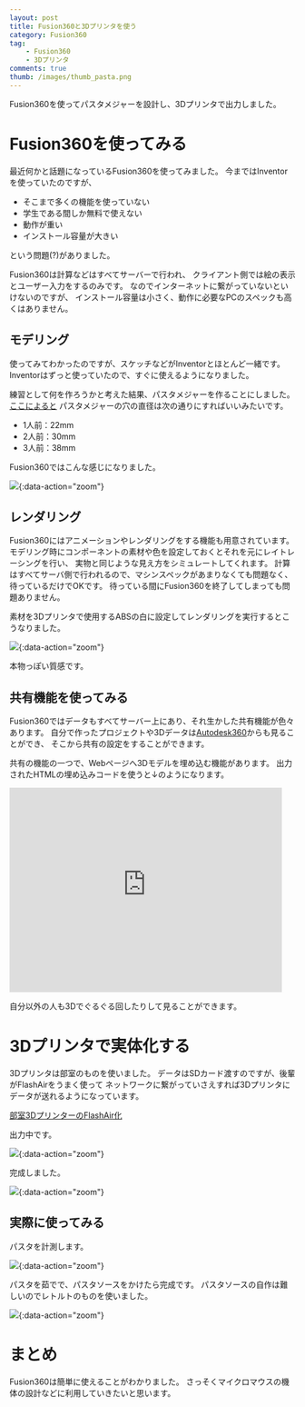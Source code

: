 ```yaml
---
layout: post
title: Fusion360と3Dプリンタを使う
category: Fusion360
tag:
    - Fusion360
    - 3Dプリンタ
comments: true
thumb: /images/thumb_pasta.png
---
```

Fusion360を使ってパスタメジャーを設計し、3Dプリンタで出力しました。


# Fusion360を使ってみる

最近何かと話題になっているFusion360を使ってみました。
今まではInventorを使っていたのですが、

* そこまで多くの機能を使っていない
* 学生である間しか無料で使えない
* 動作が重い
* インストール容量が大きい

という問題(?)がありました。

Fusion360は計算などはすべてサーバーで行われ、
クライアント側では絵の表示とユーザー入力をするのみです。
なのでインターネットに繋がっていないといけないのですが、
インストール容量は小さく、動作に必要なPCのスペックも高くはありません。


## モデリング

使ってみてわかったのですが、スケッチなどがInventorとほとんど一緒です。
Inventorはずっと使っていたので、すぐに使えるようになりました。

練習として何を作ろうかと考えた結果、パスタメジャーを作ることにしました。
[ここによると](http://kakublog.jp/mono/salus-measure/)
パスタメジャーの穴の直径は次の通りにすればいいみたいです。

* 1人前：22mm
* 2人前：30mm
* 3人前：38mm

Fusion360ではこんな感じになりました。

![](/images/pasta_fusion.png){:data-action="zoom"}


## レンダリング

Fusion360にはアニメーションやレンダリングをする機能も用意されています。
モデリング時にコンポーネントの素材や色を設定しておくとそれを元にレイトレーシングを行い、
実物と同じような見え方をシミュレートしてくれます。
計算はすべてサーバ側で行われるので、マシンスペックがあまりなくても問題なく、待っているだけでOKです。
待っている間にFusion360を終了してしまっても問題ありません。

素材を3Dプリンタで使用するABSの白に設定してレンダリングを実行するとこうなりました。

![](/images/pasta_render.png){:data-action="zoom"}

本物っぽい質感です。


## 共有機能を使ってみる

Fusion360ではデータもすべてサーバー上にあり、それ生かした共有機能が色々あります。
自分で作ったプロジェクトや3Dデータは[Autodesk360](https://myhub.autodesk360.com)からも見ることができ、
そこから共有の設定をすることができます。

共有の機能の一つで、Webページへ3Dモデルを埋め込む機能があります。
出力されたHTMLの埋め込みコードを使うと↓のようになります。

<div class="movie-wrap">
<iframe src="https://myhub.autodesk360.com/ue28e573b/shares/public/SH7f1edQT22b515c761ed320f0e5e34e7ddb?mode=embed" width="480" height="360" allowfullscreen="true" webkitallowfullscreen="true" mozallowfullscreen="true"  frameborder="0"></iframe>
</div>

自分以外の人も3Dでぐるぐる回したりして見ることができます。


# 3Dプリンタで実体化する

3Dプリンタは部室のものを使いました。
データはSDカード渡すのですが、後輩がFlashAirをうまく使って
ネットワークに繋がっていさえすれば3Dプリンタにデータが送れるようになっています。

[部室3DプリンターのFlashAir化](http://titech-ssr.blog.jp/archives/1058326152.html)

出力中です。

![](/images/pasta_3d.jpg){:data-action="zoom"}

完成しました。

![](/images/pasta_output.jpg){:data-action="zoom"}


## 実際に使ってみる

パスタを計測します。

![](/images/pasta_hand.jpg){:data-action="zoom"}

パスタを茹でで、パスタソースをかけたら完成です。
パスタソースの自作は難しいのでレトルトのものを使いました。

![](/images/pasta_source.jpg){:data-action="zoom"}


# まとめ
Fusion360は簡単に使えることがわかりました。
さっそくマイクロマウスの機体の設計などに利用していきたいと思います。
